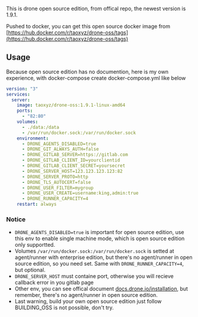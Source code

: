 This is drone open source edition, from offical repo, the newest version is 1.9.1.

Pushed to docker, you can get this open source docker image from [https://hub.docker.com/r/taoxyz/drone-oss/tags](https://hub.docker.com/r/taoxyz/drone-oss/tags)

## Usage
Because open source edition has no documention, here is my own experience, with docker-compose
create docker-compose.yml like below

```yaml
version: "3"
services:
  server:
    image: taoxyz/drone-oss:1.9.1-linux-amd64
    ports:
      - "82:80"
    volumes:
      - ./data:/data
      - /var/run/docker.sock:/var/run/docker.sock
    environment:
      - DRONE_AGENTS_DISABLED=true
      - DRONE_GIT_ALWAYS_AUTH=false
      - DRONE_GITLAB_SERVER=https://gitlab.com
      - DRONE_GITLAB_CLIENT_ID=yourclientid
      - DRONE_GITLAB_CLIENT_SECRET=yoursecret
      - DRONE_SERVER_HOST=123.123.123.123:82
      - DRONE_SERVER_PROTO=http
      - DRONE_TLS_AUTOCERT=false
      - DRONE_USER_FILTER=mygroup
      - DRONE_USER_CREATE=username:king,admin:true
      - DRONE_RUNNER_CAPACITY=4
    restart: always
```

### Notice
* `DRONE_AGENTS_DISABLED=true` is important for open source edition, use this env to enable single machine mode, which is open source edition only supportted.
* Volumes `/var/run/docker.sock:/var/run/docker.sock` is setted at agent/runner with enterprise edition, but there's no agent/runner in open source edition, so you need set. Same with `DRONE_RUNNER_CAPACITY=4`, but optional.
* `DRONE_SERVER_HOST` must containe port, otherwise you will recieve callback error in you gitlab page
* Other env, you can see offical document [docs.drone.io/installation](http://docs.drone.io/installation/), but remember, there's no agent/runner in open source edition.
* Last warning, build your own open source edition just follow BUILDING_OSS is not possible, don't try.
